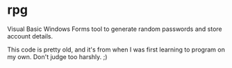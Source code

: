 rpg
===

Visual Basic Windows Forms tool to generate random passwords and store account details.

This code is pretty old, and it's from when I was first learning to program on my own. Don't judge too harshly. ;)
